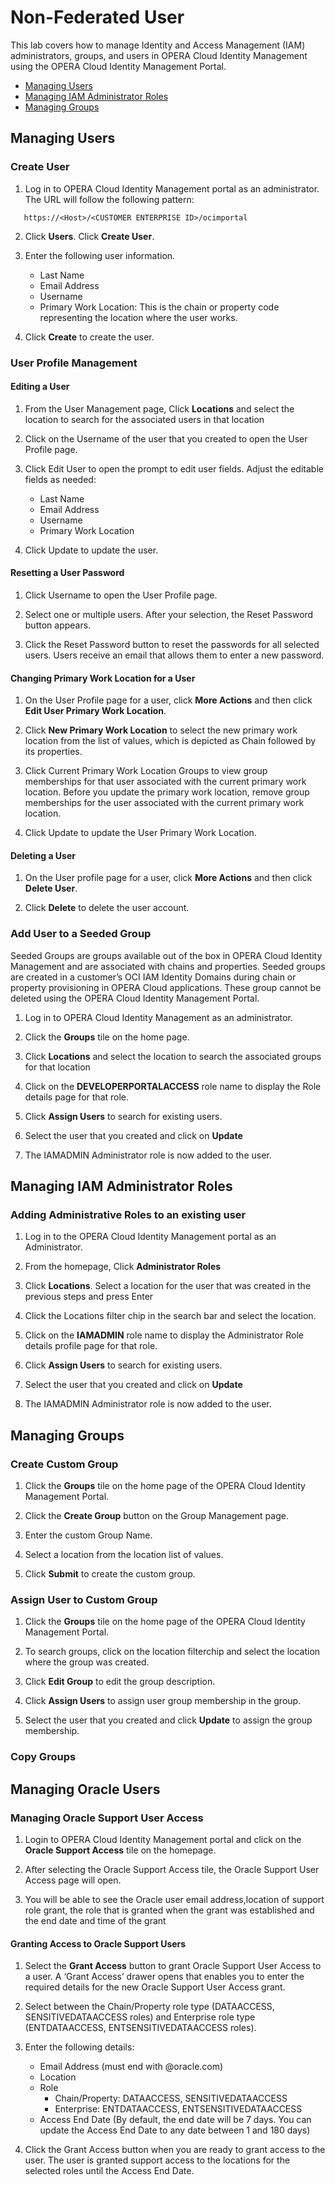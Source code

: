 # Non-Federated User

This lab covers how to manage Identity and Access Management (IAM) administrators, groups, and users in OPERA Cloud Identity Management using the OPERA Cloud Identity Management Portal.

* [Managing Users](#managing-users)
* [Managing IAM Administrator Roles](#managing-iam-administrator-roles)
* [Managing Groups](#managing-groups)

## Managing Users

### Create User

1. Log in to OPERA Cloud Identity Management portal as an administrator. The URL will follow the following pattern:

 ```
    https://<Host>/<CUSTOMER ENTERPRISE ID>/ocimportal
 ```


2. Click **Users**. Click **Create User**.  

3. Enter the following user information. 
    * Last Name
    * Email Address
    * Username
    * Primary Work Location: This is the chain or property code representing the location where the user works.

4. Click **Create** to create the user.

### User Profile Management

#### Editing a User

1. From the User Management page, Click **Locations** and select the location to search for the associated users in that location

2. Click on the Username of the user that you created to open the User Profile page.

3. Click Edit User to open the prompt to edit user fields.
    Adjust the editable fields as needed:
    * Last Name
    * Email Address
    * Username
    * Primary Work Location

4. Click Update to update the user.

#### Resetting a User Password

1. Click Username to open the User Profile page.

2. Select one or multiple users. After your selection, the Reset Password button appears.

3. Click the Reset Password button to reset the passwords for all selected users.
Users receive an email that allows them to enter a new password.

#### Changing Primary Work Location for a User

1. On the User Profile page for a user, click **More Actions** and then click **Edit User Primary Work Location**.

2. Click **New Primary Work Location** to select the new primary work location from the list of values, which is depicted as Chain followed by its properties.

3. Click Current Primary Work Location Groups to view group memberships for that user associated with the current primary work location. Before you update the primary work location, remove group memberships for the user associated with the current primary work location.

4. Click Update to update the User Primary Work Location.

#### Deleting a User

1. On the User profile page for a user, click **More Actions** and then click **Delete User**.

2. Click **Delete** to delete the user account.

### Add User to a Seeded Group

Seeded Groups are groups available out of the box in OPERA Cloud Identity Management and are associated with chains and properties. Seeded groups are created in a customer’s OCI IAM Identity Domains during chain or property provisioning in OPERA Cloud applications. These group cannot be deleted using the OPERA Cloud Identity Management Portal.

1. Log in to OPERA Cloud Identity Management as an administrator.

2. Click the **Groups** tile on the home page.

3. Click **Locations** and select the location to search the associated groups for that location

4. Click on the **DEVELOPERPORTALACCESS** role name to display the Role details page for that role.  

6. Click **Assign Users** to search for existing users. 

7. Select the user that you created and click on **Update**

8. The IAMADMIN Administrator role is now added to the user.


## Managing IAM Administrator Roles

### Adding Administrative Roles to an existing user

1. Log in to the OPERA Cloud Identity  Management portal as an Administrator.

2. From the homepage, Click **Administrator Roles**

3. Click **Locations**. Select a location for the user that was 
created in the previous steps and press Enter

4. Click the Locations filter chip in the search bar and select the location.

5. Click on the **IAMADMIN** role name to display the Administrator Role  details profile page for that role.  

6. Click **Assign Users** to search for existing users. 

7. Select the user that you created and click on **Update**

8. The IAMADMIN Administrator role is now added to the user.

## Managing Groups

### Create Custom Group

1. Click the **Groups** tile on the home page of the OPERA Cloud Identity Management Portal.

2. Click the **Create Group** button on the Group Management page.

3. Enter the custom Group Name.

4. Select a location from the location list of values.

5. Click **Submit** to create the custom group.

### Assign User to Custom Group

1. Click the **Groups** tile on the home page of the OPERA Cloud Identity Management Portal.

2. To search groups, click on the location filterchip and select the location where the group was created.

3. Click **Edit Group** to edit the group description.

4. Click **Assign Users** to assign user group membership in the group. 

5. Select the user that you created and click **Update** to assign the group membership.

### Copy Groups


## Managing Oracle Users

### Managing Oracle Support User Access

1. Login to OPERA Cloud Identity Management portal and click on the **Oracle Support Access** tile on the homepage.

2. After selecting the Oracle Support Access tile, the Oracle Support User Access page will open.

3. You will be able to see the Oracle user email address,location of support role grant, the role that is granted when the grant was established and the end date and time of the grant

#### Granting Access to Oracle Support Users

1. Select the **Grant Access** button to grant Oracle Support User Access to a user.
A ‘Grant Access’ drawer opens that enables you to enter the required details for the new Oracle Support User Access grant.

2. Select between the Chain/Property role type (DATAACCESS, SENSITIVEDATAACCESS roles) and Enterprise role type (ENTDATAACCESS, ENTSENSITIVEDATAACCESS roles).

3. Enter the following details:
    * Email Address (must end with @oracle.com)
    * Location
    * Role 
        * Chain/Property: DATAACCESS, SENSITIVEDATAACCESS
        * Enterprise: ENTDATAACCESS, ENTSENSITIVEDATAACCESS
    * Access End Date (By default, the end date will be 7 days. You can update the Access End Date to any date between 1 and 180 days)

4. Click the Grant Access button when you are ready to grant access to the user. The user is granted support access to the locations for the selected roles until the Access End Date.
